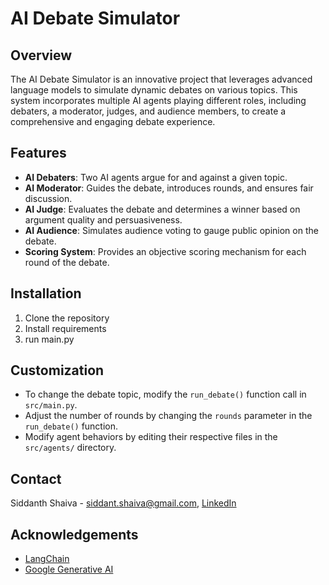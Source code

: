 # AI Debate Simulator

## Overview

The AI Debate Simulator is an innovative project that leverages advanced language models to simulate dynamic debates on various topics. This system incorporates multiple AI agents playing different roles, including debaters, a moderator, judges, and audience members, to create a comprehensive and engaging debate experience.

## Features

- **AI Debaters**: Two AI agents argue for and against a given topic.
- **AI Moderator**: Guides the debate, introduces rounds, and ensures fair discussion.
- **AI Judge**: Evaluates the debate and determines a winner based on argument quality and persuasiveness.
- **AI Audience**: Simulates audience voting to gauge public opinion on the debate.
- **Scoring System**: Provides an objective scoring mechanism for each round of the debate.

## Installation

1. Clone the repository
2. Install requirements
3. run main.py

## Customization

- To change the debate topic, modify the `run_debate()` function call in `src/main.py`.
- Adjust the number of rounds by changing the `rounds` parameter in the `run_debate()` function.
- Modify agent behaviors by editing their respective files in the `src/agents/` directory.

## Contact

Siddanth Shaiva - siddant.shaiva@gmail.com, [LinkedIn](https://www.linkedin.com/in/siddanth-shaiva-561459a9/)
## Acknowledgements

- [LangChain](https://github.com/hwchase17/langchain)
- [Google Generative AI](https://blog.google/technology/ai/google-gemini-ai/)
